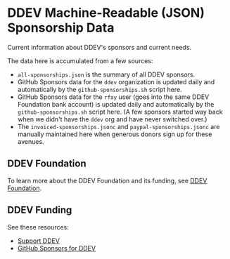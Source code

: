 # DDEV Machine-Readable (JSON) Sponsorship Data

Current information about DDEV's sponsors and current needs.

The data here is accumulated from a few sources:

* `all-sponsorships.json` is the summary of all DDEV sponsors. 
* GitHub Sponsors data for the `ddev` organization is updated daily and automatically by the `github-sponsorships.sh` script here.
* GitHub Sponsors data for the `rfay` user (goes into the same DDEV Foundation bank account) is updated daily and automatically by the `github-sponsorships.sh` script here. (A few sponsors started way back when we didn't have the `ddev` org and have never switched over.)
* The `invoiced-sponsorships.jsonc` and `paypal-sponsorships.jsonc` are manually maintained here when generous donors sign up for these avenues.

## DDEV Foundation

To learn more about the DDEV Foundation and its funding, see [DDEV Foundation](https://ddev.com/foundation).

## DDEV Funding

See these resources:

* [Support DDEV](https://ddev.com/support-ddev/)
* [GitHub Sponsors for DDEV](https://github.com/sponsors/ddev)

